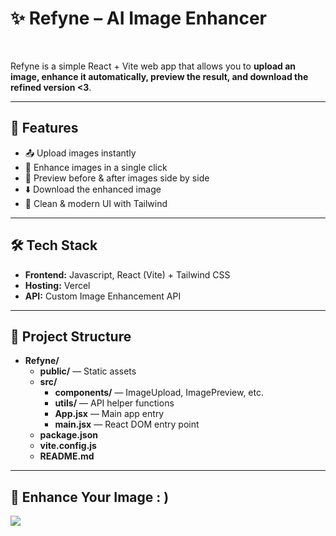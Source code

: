 # ✨ Refyne – AI Image Enhancer

<br>

Refyne is a simple React + Vite web app that allows you to **upload an image, enhance it automatically, preview the result, and download the refined version <3**.  

---

## 🚀 Features
- 📤 Upload images instantly  
- 🤖 Enhance images in a single click 
- 👀 Preview before & after images side by side  
- ⬇️ Download the enhanced image  
- 🎨 Clean & modern UI with Tailwind  
 

---

## 🛠️ Tech Stack
- **Frontend:** Javascript, React (Vite) + Tailwind CSS  
- **Hosting:** Vercel  
- **API:** Custom Image Enhancement API  

---

## 📂 Project Structure

- **Refyne/**
  - **public/** — Static assets
  - **src/**
    - **components/** — ImageUpload, ImagePreview, etc.
    - **utils/** — API helper functions
    - **App.jsx** — Main app entry
    - **main.jsx** — React DOM entry point
  - **package.json**
  - **vite.config.js**
  - **README.md**

---

## 📸 Enhance Your Image : )

<p>
  <a href="https://refyne-psi.vercel.app/">
    <img src="https://img.shields.io/badge/Click%20Here-blueviolet?style=for-the-badge" />
  </a>
</p>


